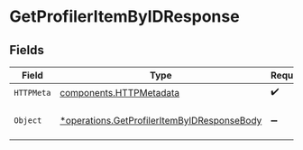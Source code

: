 # GetProfilerItemByIDResponse


## Fields

| Field                                                                                                     | Type                                                                                                      | Required                                                                                                  | Description                                                                                               |
| --------------------------------------------------------------------------------------------------------- | --------------------------------------------------------------------------------------------------------- | --------------------------------------------------------------------------------------------------------- | --------------------------------------------------------------------------------------------------------- |
| `HTTPMeta`                                                                                                | [components.HTTPMetadata](../../models/components/httpmetadata.md)                                        | :heavy_check_mark:                                                                                        | N/A                                                                                                       |
| `Object`                                                                                                  | [*operations.GetProfilerItemByIDResponseBody](../../models/operations/getprofileritembyidresponsebody.md) | :heavy_minus_sign:                                                                                        | a list of ProfilerItem objects                                                                            |